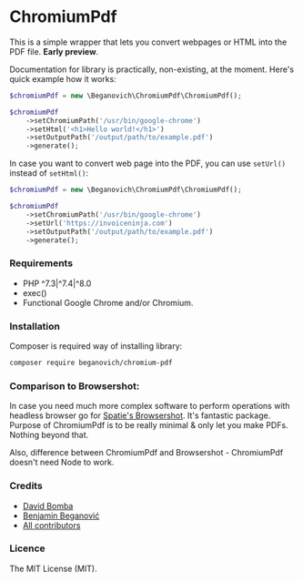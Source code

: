 # ChromiumPdf
This is a simple wrapper that lets you convert webpages or HTML into the PDF file. **Early preview**.

Documentation for library is practically, non-existing, at the moment. Here's quick example how it works:
```php
$chromiumPdf = new \Beganovich\ChromiumPdf\ChromiumPdf();

$chromiumPdf
    ->setChromiumPath('/usr/bin/google-chrome')
    ->setHtml('<h1>Hello world!</h1>')
    ->setOutputPath('/output/path/to/example.pdf')
    ->generate();
```

In case you want to convert web page into the PDF, you can use `setUrl()` instead of `setHtml()`:

```php
$chromiumPdf = new \Beganovich\ChromiumPdf\ChromiumPdf();

$chromiumPdf
    ->setChromiumPath('/usr/bin/google-chrome')
    ->setUrl('https://invoiceninja.com')
    ->setOutputPath('/output/path/to/example.pdf')
    ->generate();
```

### Requirements
- PHP ^7.3|^7.4|^8.0
- exec()
- Functional Google Chrome and/or Chromium.

### Installation
Composer is required way of installing library:

```bash
composer require beganovich/chromium-pdf
```

### Comparison to Browsershot:
In case you need much more complex software to perform operations with headless browser go for [Spatie's Browsershot](https://github.com/spatie/browsershot). It's fantastic package.
Purpose of ChromiumPdf is to be really minimal & only let you make PDFs. Nothing beyond that.

Also, difference between ChromiumPdf and Browsershot - ChromiumPdf doesn't need Node to work.

### Credits
- [David Bomba](https://github.com/turbo124)
- [Benjamin Beganović](https://github.com/beganovich)
- [All contributors](https://github.com/beganovich/chromium-pdf/contributors)

### Licence
The MIT License (MIT).
